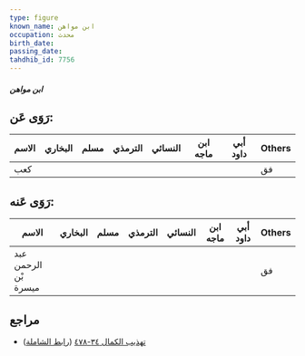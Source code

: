 ```yaml
---
type: figure
known_name: ابن مواهن
occupation: محدث
birth_date:
passing_date:
tahdhib_id: 7756
---
```

##### ابن مواهن

## رَوَى عَن:
| الاسم | البخاري | مسلم | الترمذي | النسائي | ابن ماجه | أبي داود | Others |
| ----- | ------- | ---- | ------- | ------- | -------- | -------- | ------ |
| كعب   |         |      |         |         |          |          | فق     |
## رَوَى عَنه:
| الاسم                | البخاري | مسلم | الترمذي | النسائي | ابن ماجه | أبي داود | Others |
| -------------------- | ------- | ---- | ------- | ------- | -------- | -------- | ------ |
| عبد الرحمن بْن ميسرة |         |      |         |         |          |          | فق     |
## مراجع
- [تهذيب الكمال ٣٤-٤٧٨](obsidian://open?vault=Tahdhib-al-Kamal&file=Figures/٧٧٥٦-ابن%20مواهن) ([رابط الشاملة](https://shamela.ws/book/3722/18595))